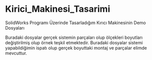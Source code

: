 # Kirici_Makinesi_Tasarimi
SolidWorks Programı Üzerinde Tasarladığım Kırıcı Makinesinin Demo Dosyaları

Buradaki dosyalar gerçek sistemin parçaları olup ölçekleri boyutları değiştirilmiş olup örnek teşkil etmektedir.
Buradaki dosyalar sistemi yapabildiğimin ispatı olup gerçek boyuttaki montaj ve parçalar elimde mevcuttur.